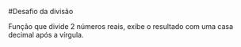 #Desafio da divisão

Função 	que divide 2 números reais, exibe o resultado com uma casa decimal após a vírgula.
